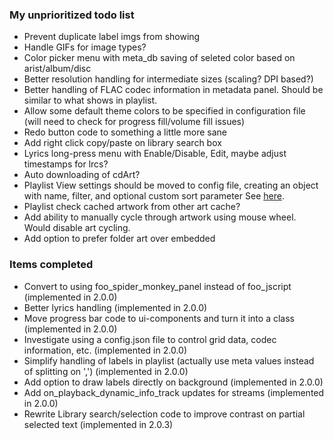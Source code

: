 ### My unprioritized todo list

- Prevent duplicate label imgs from showing
- Handle GIFs for image types?
- Color picker menu with meta_db saving of seleted color based on arist/album/disc
- Better resolution handling for intermediate sizes (scaling? DPI based?)
- Better handling of FLAC codec information in metadata panel. Should be similar to what shows in playlist.
- Allow some default theme colors to be specified in configuration file (will need to check for progress fill/volume fill issues)
- Redo button code to something a little more sane
- Add right click copy/paste on library search box
- Lyrics long-press menu with Enable/Disable, Edit, maybe adjust timestamps for lrcs?
- Auto downloading of cdArt?
- Playlist View settings should be moved to config file, creating an object with name, filter, and optional custom sort parameter See [here](https://github.com/kbuffington/Georgia/issues/85).
- Playlist check cached artwork from other art cache?
- Add ability to manually cycle through artwork using mouse wheel. Would disable art cycling.
- Add option to prefer folder art over embedded

### Items completed

- Convert to using foo_spider_monkey_panel instead of foo_jscript (implemented in 2.0.0)
- Better lyrics handling (implemented in 2.0.0)
- Move progress bar code to ui-components and turn it into a class (implemented in 2.0.0)
- Investigate using a config.json file to control grid data, codec information, etc. (implemented in 2.0.0)
- Simplify handling of labels in playlist (actually use meta values instead of splitting on ',') (implemented in 2.0.0)
- Add option to draw labels directly on background (implemented in 2.0.0)
- Add on_playback_dynamic_info_track updates for streams (implemented in 2.0.0)
- Rewrite Library search/selection code to improve contrast on partial selected text (implemented in 2.0.3)
